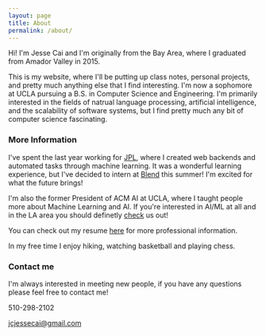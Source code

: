 ```yaml
---
layout: page
title: About
permalink: /about/
---
```


Hi! I'm Jesse Cai and I'm originally from the Bay Area, where I graduated from Amador Valley in 2015. 

This is my website, where I'll be putting up class notes, personal projects, and pretty much anything else that I find interesting.
I'm now a sophomore at UCLA pursuing a B.S. in Computer Science and Engineering.
I'm primarily interested in the fields of natrual language processing, artificial intelligence, and the scalability of software systems, but I find pretty much any bit of computer science fascinating. 

### More Information

I've spent the last year working for [JPL](https://www.jpl.nasa.gov/), where I created web backends and automated tasks through machine learning.
It was a wonderful learning experience, but I've decided to intern at [Blend](https://blend.com/) this summer! I'm excited for what the future brings!

I'm also the former President of ACM AI at UCLA, where I taught people more about Machine Learning and AI.
If you're interested in AI/ML at all and in the LA area you should definetly [check](https://www.facebook.com/groups/uclaacmai/) us out!

You can check out my resume [here](/resources/Jesse_Cai_Resume.pdf) for more professional information.

In my free time I enjoy hiking, watching basketball and playing chess.

### Contact me
I'm always interested in meeting new people, if you have any questions please feel free to contact me!

510-298-2102

[jcjessecai@gmail.com](mailto:jcjessecai@gmail.com)

